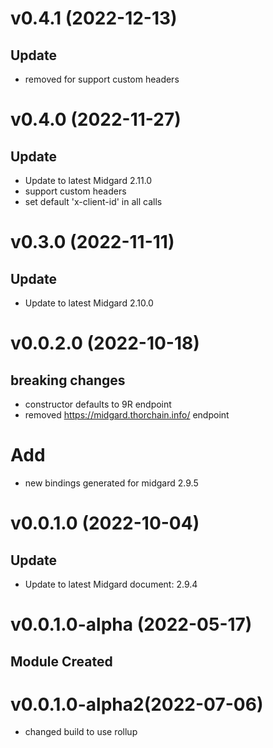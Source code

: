 # v0.4.1 (2022-12-13)

## Update

- removed for support custom headers

# v0.4.0 (2022-11-27)

## Update

- Update to latest Midgard 2.11.0
- support custom headers
- set default 'x-client-id' in all calls

# v0.3.0 (2022-11-11)

## Update

- Update to latest Midgard 2.10.0

# v0.0.2.0 (2022-10-18)

## breaking changes

- constructor defaults to 9R endpoint
- removed https://midgard.thorchain.info/ endpoint

# Add

- new bindings generated for midgard 2.9.5

# v0.0.1.0 (2022-10-04)

## Update

- Update to latest Midgard document: 2.9.4

# v0.0.1.0-alpha (2022-05-17)

## Module Created

# v0.0.1.0-alpha2(2022-07-06)

- changed build to use rollup
